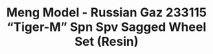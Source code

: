 ---
layout: product
title: "Meng Model - Russian Gaz 233115 “Tiger-M” Spn Spv Sagged Wheel Set (Resin)"
price: "2800" 
desc: "N/A"
img_path: "/assets/img/MM-SPS--035.jpg"
brand: "N/A"
available: false
special_offer: false
new: false
soon: false
cat: "010000"
subcat: "011000"
subsubcat: "0N/A"
sifra: "MM-SPS--035"
---